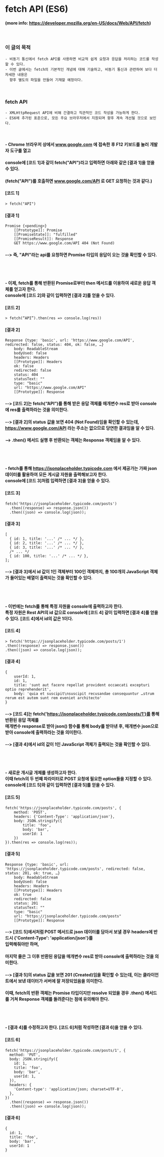 # fetch API (ES6)
#### (more info: https://developer.mozilla.org/en-US/docs/Web/API/fetch)
<br/>

### 이 글의 목적
    - 비동기 통신에서 fetch API를 사용하면 비교적 쉽게 요청과 응답을 처리하는 코드를 작성할 수 있다.
    - 이번 글에서는 fetch의 기본적인 개념에 대해 기술하고, 비동기 통신과 관련하여 보다 더 자세한 내용은
      향후 별도의 파일을 만들어 기재할 예정이다.
<br/>

### fetch API
    - XMLHttpRequest API에 비해 간결하고 직관적인 코드 작성을 가능하게 한다.
    - ES6에 추가된 표준으로, 모든 주요 브라우저에서 지원되며 향후 계속 개선될 것으로 보인다.
<br/>

#### - Chrome 브라우저 상에서 www.google.com 에 접속한 후 F12 키보드를 눌러 개발자 도구를 열고
#### console에 [코드 1]과 같이 fetch("API")라고 입력하면 아래와 같은 [결과 1]을 얻을 수 있다.
#### (fetch("API")를 호출하면 www.google.com/API 로 GET 요청하는 것과 같다.)
#### [코드 1]
    > fetch("API")
#### [결과 1]
    Promise {<pending>}
        [[Prototype]]: Promise
        [[PromiseState]]: "fulfilled"
        [[PromiseResult]]: Response
        GET https://www.google.com/API 404 (Not Found)
    
#### --> 즉, "API"라는 api를 요청하면 Promise 타입의 응답이 오는 것을 확인할 수 있다.
<br><br>
#### - 이제, fetch를 통해 반환된 Promise로부터 then 메서드를 이용하여 새로운 응답 객체를 얻고자 한다. <br> console에 [코드 2]와 같이 입력하면 [결과 2]를 얻을 수 있다.

#### [코드 2]   
    > fetch(“API”).then(res => console.log(res))
#### [결과 2]
    Response {type: 'basic', url: 'https://www.google.com/API', redirected: false, status: 404, ok: false, …}
        body: ReadableStream
        bodyUsed: false
        headers: Headers
        [[Prototype]]: Headers
        ok: false
        redirected: false
        status: 404
        statusText: ""
        type: "basic"
        url: "https://www.google.com/API"
        [[Prototype]]: Response

#### --> [코드 2]는 fetch(“API”)를 통해 받은 응답 객체를 매개변수 res로 받아 console에 res를 출력하라는 것을 의미한다.
#### --> [결과 2]의 status 값을 보면 404 (Not Found)임을 확인할 수 있는데, <br> https://www.google.com/API 라는 주소는 없으므로 당연한 결과임을 알 수 있다.
#### --> .then() 메서드 실행 후 반환되는 객체는 Response 객체임을 알 수 있다.
<br><br>


#### - fetch를 통해 https://jsonplaceholder.typicode.com 에서 제공가는 가짜 json 데이터를 활용하여 모든 게시글 자원을 출력해보고자 한다. <br> console에 [코드 3]처럼 입력하면 [결과 3]을 얻을 수 있다.
#### [코드 3]   
    fetch('https://jsonplaceholder.typicode.com/posts')
      .then((response) => response.json())
      .then((json) => console.log(json));
      
#### [결과 3]
    [
      { id: 1, title: '...' /* ... */ },
      { id: 2, title: '...' /* ... */ },
      { id: 3, title: '...' /* ... */ },
      /* ... */
      { id: 100, title: '...' /* ... */ },
    ];
    
#### --> [결과 3]에서 id 값이 1인 객체부터 100인 객체까지, 총 100개의 JavaScript 객체가 들어있는 배열이 출력되는 것을 확인할 수 있다.

<br><br>
#### - 이번에는 fetch를 통해 특정 자원을 console에 출력하고자 한다.<br> 특정 자원은 Rest API의 id 값으로 console에 [코드 4] 같이 입력하면 [결과 4]를 얻을 수 있다. [코드 4]에서 id의 값은 1이다.
#### [코드 4]   
    > fetch('https://jsonplaceholder.typicode.com/posts/1')
    .then((response) => response.json())
    .then((json) => console.log(json));
    
#### [결과 4]
    {
        userId: 1,
        id: 1, 
        title: 'sunt aut facere repellat provident occaecati excepturi optio reprehenderit', 
        body: 'quia et suscipit\nsuscipit recusandae consequuntur …strum rerum est autem sunt rem eveniet architecto'
    }
    
#### --> [코드 4]는 fetch('https://jsonplaceholder.typicode.com/posts/1')를 통해 반환된 응답 객체를 <br> 매개변수 response로 받아 json() 함수를 통해 body를 받아낸 후, 매개변수 json으로 받아 console에 출력하라는 것을 의미한다.

#### --> [결과 4]에서 id의 값이 1인 JavaScript 객체가 출력되는 것을 확인할 수 있다.
<br><br>

#### - 새로운 개시글 개체를 생성하고자 한다. <br> 이때 fetch의 두 번째 파라미터로 POST 요청에 필요한 option들을 지정할 수 있다. <br> console에 [코드 5]와 같이 입력하면 [결과 5]를 얻을 수 있다.

#### [코드 5]
    fetch('https://jsonplaceholder.typicode.com/posts', {
        method: 'POST',
        headers: {'Content-Type': 'application/json'},
        body: JSON.stringify({
            title: 'foo',
            body: 'bar',
            userId: 1
        })
    }).then(res => console.log(res));
    
#### [결과 5]
    Response {type: 'basic', url: 'https://jsonplaceholder.typicode.com/posts', redirected: false, status: 201, ok: true, …}
        body: ReadableStream
        bodyUsed: false
        headers: Headers
        [[Prototype]]: Headers
        ok: true
        redirected: false
        status: 201
        statusText: ""
        type: "basic"
        url: "https://jsonplaceholder.typicode.com/posts"
        [[Prototype]]: Response
#### --> [코드 5]에서처럼 POST 메서드로 json 데이터를 담아서 보낼 경우 headers에 반드시 {'Content-Type': 'application/json'}를 <br> 입력해줘야만 하며,
#### 마지막 줄은 그 이후 반환된 응답을 매개변수 res로 받아 console에 출력하라는 것을 의미한다.
#### --> [결과 5]의 status 값을 보면 201 (Created)임을 확인할 수 있는데, 이는 클라이언트에서 보낸 데이터가 서버에 잘 저장되었음을 의미한다.
#### 이때, fetch의 반환 객체는 Promise 타입이지만 resolve 되었을 경우 .then() 메서드를 거쳐 Response 객체를 돌려준다는 점에 유의해야 한다.

<br><br>
#### - [결과 4]를 수정하고자 한다. [코드 6]처럼 작성하면 [결과 6]을 얻을 수 있다.

#### [코드 6]
    fetch('https://jsonplaceholder.typicode.com/posts/1', {
      method: 'PUT',
      body: JSON.stringify({
        id: 1,
        title: 'foo',
        body: 'bar',
        userId: 1,
      }),
      headers: {
        'Content-type': 'application/json; charset=UTF-8',
      },
    })
      .then((response) => response.json())
      .then((json) => console.log(json));

#### [결과 6]
    {
      id: 1,
      title: 'foo',
      body: 'bar',
      userId: 1
    }
